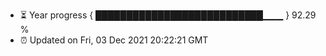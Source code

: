 - ⏳ Year progress { ███████████████████████████▁▁▁ } 92.29 %
- ⏰ Updated on Fri, 03 Dec 2021 20:22:21 GMT

